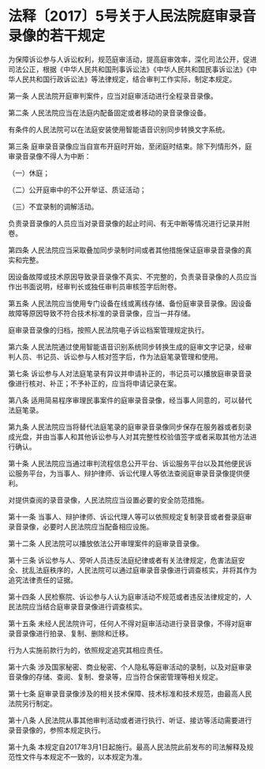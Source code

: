 # 法释〔2017〕5号关于人民法院庭审录音录像的若干规定

<!-- INFO END -->

为保障诉讼参与人诉讼权利，规范庭审活动，提高庭审效率，深化司法公开，促进司法公正，根据《中华人民共和国刑事诉讼法》《中华人民共和国民事诉讼法》《中华人民共和国行政诉讼法》等法律规定，结合审判工作实际，制定本规定。

第一条 人民法院开庭审判案件，应当对庭审活动进行全程录音录像。

第二条 人民法院应当在法庭内配备固定或者移动的录音录像设备。

有条件的人民法院可以在法庭安装使用智能语音识别同步转换文字系统。

第三条 庭审录音录像应当自宣布开庭时开始，至闭庭时结束。除下列情形外，庭审录音录像不得人为中断：

（一）休庭；

（二）公开庭审中的不公开举证、质证活动；

（三）不宜录制的调解活动。

负责录音录像的人员应当对录音录像的起止时间、有无中断等情况进行记录并附卷。

第四条 人民法院应当采取叠加同步录制时间或者其他措施保证庭审录音录像的真实和完整。

因设备故障或技术原因导致录音录像不真实、不完整的，负责录音录像的人员应当作出书面说明，经审判长或独任审判员审核签字后附卷。

第五条 人民法院应当使用专门设备在线或离线存储、备份庭审录音录像。因设备故障等原因导致不符合技术标准的录音录像，应当一并存储。

庭审录音录像的归档，按照人民法院电子诉讼档案管理规定执行。

第六条 人民法院通过使用智能语音识别系统同步转换生成的庭审文字记录，经审判人员、书记员、诉讼参与人核对签字后，作为法庭笔录管理和使用。

第七条 诉讼参与人对法庭笔录有异议并申请补正的，书记员可以播放庭审录音录像进行核对、补正；不予补正的，应当将申请记录在案。

第八条 适用简易程序审理民事案件的庭审录音录像，经当事人同意的，可以替代法庭笔录。

第九条 人民法院应当将替代法庭笔录的庭审录音录像同步保存在服务器或者刻录成光盘，并由当事人和其他诉讼参与人对其完整性校验值签字或者采取其他方法进行确认。

第十条 人民法院应当通过审判流程信息公开平台、诉讼服务平台以及其他便民诉讼服务平台，为当事人、辩护律师、诉讼代理人等依法查阅庭审录音录像提供便利。

对提供查阅的录音录像，人民法院应当设置必要的安全防范措施。

第十一条 当事人、辩护律师、诉讼代理人等可以依照规定复制录音或者誊录庭审录音录像，必要时人民法院应当配备相应设施。

第十二条 人民法院可以播放依法公开审理案件的庭审录音录像。

第十三条 诉讼参与人、旁听人员违反法庭纪律或者有关法律规定，危害法庭安全、扰乱法庭秩序的，人民法院可以通过庭审录音录像进行调查核实，并将其作为追究法律责任的证据。

第十四条 人民检察院、诉讼参与人认为庭审活动不规范或者违反法律规定的，人民法院应当结合庭审录音录像进行调查核实。

第十五条 未经人民法院许可，任何人不得对庭审活动进行录音录像，不得对庭审录音录像进行拍录、复制、删除和迁移。

行为人实施前款行为的，依照规定追究其相应责任。

第十六条 涉及国家秘密、商业秘密、个人隐私等庭审活动的录制，以及对庭审录音录像的存储、查阅、复制、誊录等，应当符合保密管理等相关规定。

第十七条 庭审录音录像涉及的相关技术保障、技术标准和技术规范，由最高人民法院另行制定。

第十八条 人民法院从事其他审判活动或者进行执行、听证、接访等活动需要进行录音录像的，参照本规定执行。

第十九条 本规定自2017年3月1日起施行。最高人民法院此前发布的司法解释及规范性文件与本规定不一致的，以本规定为准。